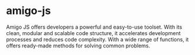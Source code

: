 # amigo-js
Amigo JS offers developers a powerful and easy-to-use toolset. With its clean, modular and scalable code structure, it accelerates development processes and reduces code complexity. With a wide range of functions, it offers ready-made methods for solving common problems.
